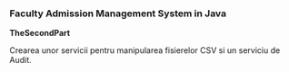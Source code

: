 ### **Faculty Admission Management System in Java**

**TheSecondPart**

Crearea unor servicii pentru manipularea fisierelor CSV si un serviciu de Audit.



